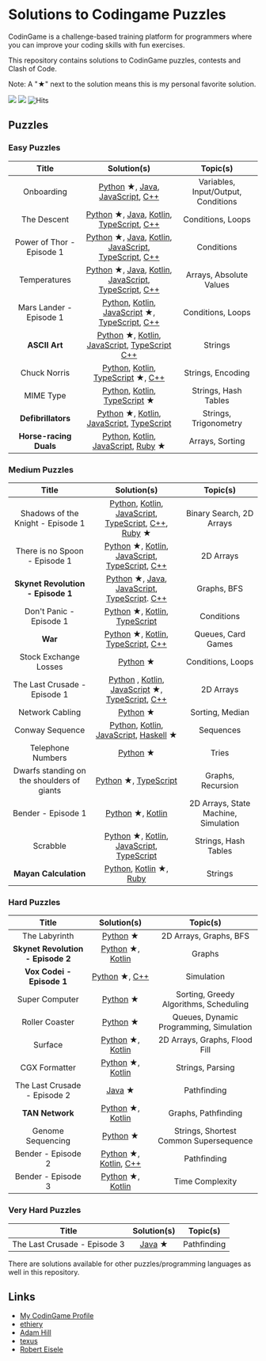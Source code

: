 # Solutions to Codingame Puzzles

CodinGame is a challenge-based training platform for programmers where you can improve your coding skills with fun exercises.

This repository contains solutions to CodinGame puzzles, contests and Clash of Code.

Note: A "&starf;" next to the solution means this is my personal favorite solution.

![](https://img.shields.io/github/languages/count/charlesfranciscodev/codingame.svg) ![](https://img.shields.io/github/languages/top/charlesfranciscodev/codingame.svg) ![Hits](https://hitcounter.pythonanywhere.com/count/tag.svg?url=https%3A%2F%2Fgithub.com%2Fcharlesfranciscodev%2Fcodingame)

## Puzzles

### Easy Puzzles
| Title | Solution(s) | Topic(s) |
| :---: | :------: | :------: |
| Onboarding | [Python](./puzzles/python3/onboarding/onboarding.py) &starf;, [Java](./puzzles/java/onboarding/Player.java), [JavaScript](./puzzles/js/onboarding.js), [C++](./puzzles/cpp/onboarding.cpp) | Variables, Input/Output, Conditions |
| The Descent | [Python](./puzzles/python3/the-descent) &starf;, [Java](./puzzles/java/the-descent/Player.java), [Kotlin](./puzzles/kotlin/src/the-descent.kt), [TypeScript](./puzzles/ts/the-descent/the-descent.ts), [C++](./puzzles/cpp/the-descent.cpp) | Conditions, Loops |
| Power of Thor - Episode 1 | [Python](./puzzles/python3/power-of-thor1) &starf;, [Java](./puzzles/java/power-of-thor1/Player.java), [Kotlin](./puzzles/kotlin/src/power-of-thor1.kt), [JavaScript](./puzzles/js/power-of-thor1.js), [TypeScript](./puzzles/ts/power-of-thor1/power-of-thor1.ts), [C++](./puzzles/cpp/power-of-thor1.cpp) | Conditions |
| Temperatures | [Python](./puzzles/python3/temperatures) &starf;, [Java](./puzzles/java/temperatures/Player.java), [Kotlin](./puzzles/kotlin/src/temperatures.kt), [JavaScript](./puzzles/js/temperatures.js), [TypeScript](./puzzles/ts/temperatures/temperatures.ts), [C++](./puzzles/cpp/temperatures.cpp) | Arrays, Absolute Values |
| Mars Lander - Episode 1 | [Python](./puzzles/python3/mars_lander1.py), [Kotlin](./puzzles/kotlin/src/mars-lander1.kt), [JavaScript](./puzzles/js/mars-lander1) &starf;, [TypeScript](./puzzles/ts/mars-lander1/mars-lander1.ts), [C++](./puzzles/cpp/mars-lander1.cpp) | Conditions, Loops |
| **ASCII Art** | [Python](./puzzles/python3/ascii-art) &starf;, [Kotlin](./puzzles/kotlin/src/ascii-art.kt), [JavaScript](./puzzles/js/ascii-art.js), [TypeScript](./puzzles/ts/ascii-art/ascii-art.ts) [C++](./puzzles/cpp/ascii-art.cpp) | Strings |
| Chuck Norris | [Python](./puzzles/python3/chuck_norris.py), [Kotlin](./puzzles/kotlin/src/chuck-norris.kt), [TypeScript](./puzzles/ts/chuck-norris) &starf;, [C++](./puzzles/cpp/chuck-norris.cpp) | Strings, Encoding |
| MIME Type | [Python](./puzzles/python3/mime_type.py), [Kotlin](./puzzles/kotlin/src/mime-type.kt), [TypeScript](./puzzles/ts/mime-type) &starf; | Strings, Hash Tables |
| **Defibrillators** | [Python](./puzzles/python3/defibrillators) &starf;, [Kotlin](./puzzles/kotlin/src/defibrillators.kt), [JavaScript](./puzzles/js/defibrillators.js), [TypeScript](./puzzles/ts/defibrillators/defibrillators.ts) | Strings, Trigonometry |
| **Horse-racing Duals** | [Python](./puzzles/python3/horse_racing_duals.py), [Kotlin](./puzzles/kotlin/src/horse-racing-duals.kt), [JavaScript](./puzzles/js/horse-racing-duals.js), [Ruby](./puzzles/ruby/horse-racing-duals) &starf; | Arrays, Sorting |

### Medium Puzzles
| Title | Solution(s) | Topic(s) |
| :---: | :------: | :------: |
| Shadows of the Knight - Episode 1 | [Python](./puzzles/python3/shadows_knight1.py), [Kotlin](./puzzles/kotlin/src/shadows-knight1.kt), [JavaScript](./puzzles/js/shadows-knight1.js), [TypeScript](./puzzles/ts/shadows-knight1/shadows-knight1.ts), [C++](./puzzles/cpp/shadows-knight1.cpp), [Ruby](./puzzles/ruby/shadows-knight1) &starf; | Binary Search, 2D Arrays |
| There is no Spoon - Episode 1 | [Python](./puzzles/python3/there-is-no-spoon1) &starf;, [Kotlin](./puzzles/kotlin/src/there-is-no-spoon1.kt), [JavaScript](./puzzles/js/there-is-no-spoon1.js), [TypeScript](./puzzles/ts/there-is-no-spoon1/there-is-no-spoon1.ts), [C++](./puzzles/cpp/there-is-no-spoon1.cpp) | 2D Arrays |
| **Skynet Revolution - Episode 1** | [Python](./puzzles/python3/skynet-revolution1) &starf;, [Java](./puzzles/java/skynet-revolution1), [JavaScript](./puzzles/js/skynet-revolution1.js), [TypeScript](./puzzles/ts/skynet-revolution1/skynet-revolution1.ts). [C++](./puzzles/cpp/skynet-revolution1.cpp) | Graphs, BFS |
| Don't Panic - Episode 1 | [Python](./puzzles/python3/dont_panic1.py) &starf;, [Kotlin](./puzzles/kotlin/src/dont-panic1.kt), [TypeScript](./puzzles/ts/dont-panic1/dont-panic1.ts) | Conditions |
| **War** | [Python](./puzzles/python3/war) &starf;, [Kotlin](./puzzles/kotlin/src/war.kt), [TypeScript](./puzzles/ts/war/war.ts), [C++](./puzzles/cpp/war.cpp) | Queues, Card Games |
| Stock Exchange Losses | [Python](./puzzles/python3/stock_exchange.py) &starf; | Conditions, Loops |
| The Last Crusade - Episode 1 | [Python](./puzzles/python3/last_crusade1.py) , [Kotlin](./puzzles/kotlin/src/last-crusade1.kt), [JavaScript](./puzzles/js/last-crusade1) &starf;, [TypeScript](./puzzles/ts/last-crusade1/last-crusade1.ts), [C++](./puzzles/cpp/last-crusade1.cpp) | 2D Arrays |
| Network Cabling | [Python](./puzzles/python3/network_cabling.py) &starf; | Sorting, Median |
| Conway Sequence | [Python](./puzzles/python3/conway_sequence.py), [Kotlin](./puzzles/kotlin/src/conway-sequence.kt), [JavaScript](./puzzles/js/conway-sequence.js), [Haskell](./puzzles/haskell/conway-sequence) &starf; | Sequences |
| Telephone Numbers | [Python](./puzzles/python3/telephone_numbers.py) &starf; | Tries |
| Dwarfs standing on the shoulders of giants | [Python](./puzzles/python3/dwarfs-giants.py) &starf;, [TypeScript](./puzzles/ts/dwarfs-giants) | Graphs, Recursion |
| Bender - Episode 1 | [Python](./puzzles/python3/bender1) &starf;, [Kotlin](./puzzles/kotlin/src/bender1.kt) | 2D Arrays, State Machine, Simulation |
| Scrabble | [Python](./puzzles/python3/scrabble) &starf;, [Kotlin](./puzzles/kotlin/src/scrabble.kt), [JavaScript](./puzzles/js/scrabble.js), [TypeScript](./puzzles/ts/scrabble/scrabble.ts) | Strings, Hash Tables |
| **Mayan Calculation** | [Python](./puzzles/python3/mayan_calc.py), [Kotlin](./puzzles/kotlin/src/mayan-calc) &starf;, [Ruby](./puzzles/ruby/mayan-calc.rb) | Strings |

### Hard Puzzles
| Title | Solution(s) | Topic(s) |
| :---: | :------: | :------: |
| The Labyrinth | [Python](./puzzles/python3/the-labyrinth) &starf; | 2D Arrays, Graphs, BFS |
| **Skynet Revolution - Episode 2** | [Python](./puzzles/python3/skynet-revolution2) &starf;, [Kotlin](./puzzles/kotlin/src/skynet-revolution2.kt) | Graphs |
| **Vox Codei - Episode 1** | [Python](./puzzles/python3/vox-codei1) &starf;, [C++](./puzzles/cpp/vox-codei1.cpp) | Simulation |
| Super Computer | [Python](./puzzles/python3/super-computer) &starf; | Sorting, Greedy Algorithms, Scheduling |
| Roller Coaster | [Python](./puzzles/python3/roller-coaster) &starf; | Queues, Dynamic Programming, Simulation |
| Surface | [Python](./puzzles/python3/surface) &starf;, [Kotlin](./puzzles/kotlin/src/surface.kt) | 2D Arrays, Graphs, Flood Fill |
| CGX Formatter | [Python](./puzzles/python3/cgx_formatter.py) &starf;, [Kotlin](./puzzles/kotlin/src/cgx-formatter.kt) | Strings, Parsing |
| The Last Crusade - Episode 2 | [Java](./puzzles/java/last-crusade2/src/Player.java) &starf; | Pathfinding |
| **TAN Network** | [Python](./puzzles/python3/tan-network) &starf;, [Kotlin](./puzzles/kotlin/src/tan-network.kt) | Graphs, Pathfinding |
| Genome Sequencing | [Python](./puzzles/python3/genome_sequencing.py) &starf; | Strings, Shortest Common Supersequence |
| Bender - Episode 2 | [Python](./puzzles/python3/bender2) &starf;, [Kotlin](./puzzles/kotlin/src/bender2.kt), [C++](./puzzles/cpp/bender2.cpp) | Pathfinding |
| Bender - Episode 3 | [Python](./puzzles/python3/bender3.py) &starf;, [Kotlin](puzzles/kotlin/src/bender3.kt) | Time Complexity |

### Very Hard Puzzles
| Title | Solution(s) | Topic(s) |
| :---: | :------: | :------: |
| The Last Crusade - Episode 3 | [Java](./puzzles/java/last-crusade3/src/Player.java) &starf; | Pathfinding |

There are solutions available for other puzzles/programming languages as well in this repository.

## Links
* [My CodinGame Profile](https://www.codingame.com/profile/8111ec5700e5b6591daabfc46fd79e278747932)
* [ethiery](https://ethiery.github.io/codingame/index.html)
* [Adam Hill](http://dootrix.com/)
* [texus](https://github.com/texus/codingame)
* [Robert Eisele](https://www.xarg.org/puzzle/codingame/genome-sequencing/)
